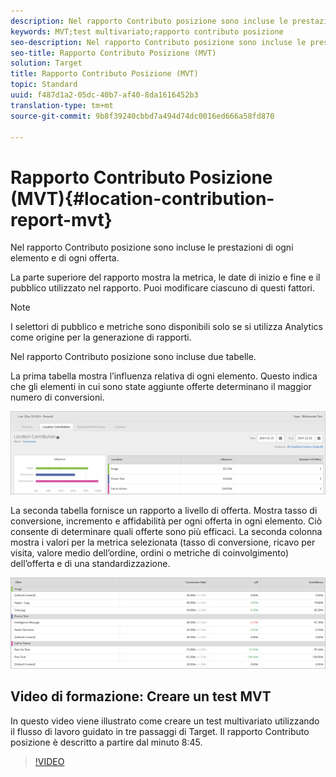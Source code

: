 ```yaml
---
description: Nel rapporto Contributo posizione sono incluse le prestazioni di ogni elemento e di ogni offerta.
keywords: MVT;test multivariato;rapporto contributo posizione
seo-description: Nel rapporto Contributo posizione sono incluse le prestazioni di ogni elemento e di ogni offerta.
seo-title: Rapporto Contributo Posizione (MVT)
solution: Target
title: Rapporto Contributo Posizione (MVT)
topic: Standard
uuid: f487d1a2-05dc-40b7-af40-8da1616452b3
translation-type: tm+mt
source-git-commit: 9b8f39240cbbd7a494d74dc0016ed666a58fd870

---
```



# Rapporto Contributo Posizione (MVT){#location-contribution-report-mvt}

Nel rapporto Contributo posizione sono incluse le prestazioni di ogni elemento e di ogni offerta.

La parte superiore del rapporto mostra la metrica, le date di inizio e fine e il pubblico utilizzato nel rapporto. Puoi modificare ciascuno di questi fattori.

>[!NOTE]
>
>I selettori di pubblico e metriche sono disponibili solo se si utilizza Analytics come origine per la generazione di rapporti.

Nel rapporto Contributo posizione sono incluse due tabelle.

La prima tabella mostra l’influenza relativa di ogni elemento. Questo indica che gli elementi in cui sono state aggiunte offerte determinano il maggior numero di conversioni.

![](assets/locationcontributiontop.png)

La seconda tabella fornisce un rapporto a livello di offerta. Mostra tasso di conversione, incremento e affidabilità per ogni offerta in ogni elemento. Ciò consente di determinare quali offerte sono più efficaci. La seconda colonna mostra i valori per la metrica selezionata (tasso di conversione, ricavo per visita, valore medio dell’ordine, ordini o metriche di coinvolgimento) dell’offerta e di una standardizzazione.

![](assets/locationcontributionbottom.png)

## Video di formazione: Creare un test MVT

In questo video viene illustrato come creare un test multivariato utilizzando il flusso di lavoro guidato in tre passaggi di Target. Il rapporto Contributo posizione è descritto a partire dal minuto 8:45.

>[!VIDEO](https://video.tv.adobe.com/v/17395)